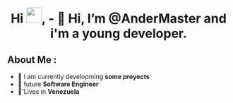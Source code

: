 <h1 align="center">Hi <img src="https://media.giphy.com/media/hvRJCLFzcasrR4ia7z/giphy.gif" width="35">, - 👋 Hi, I’m @AnderMaster and i'm a young developer.
</h1>


## About Me :

- 🏢 I am currently developming **some proyects**
- 🏢 future **Software Engineer** 
- 🏡'Lives in **Venezuela**

